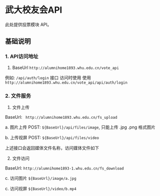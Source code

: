 # 武大校友会API
此处提供投票模块 API。

## 基础说明
### 1.  API访问地址
1. BaseUrl `http://alumnihome1893.whu.edu.cn/vote_api`

例如: `/api/auth/login` 接口 访问时使用 使用  `http://alumnihome1893.whu.edu.cn/vote_api/api/auth/login`

### 2. 文件服务 

1. 文件上传

BaseUrl: ` http://alumnihome1893.whu.edu.cn/fs_upload`

a. 图片上传  POST: `${BaseUrl}/api/files/image`, 只能上传 .jpg .png 格式图片

b. 上传视屏  POST: `${BaseUrl}/api/files/video`

上述接口会返回媒体文件名称，访问媒体文件如下

2. 文件访问

BaseUrl: `http://alumnihome1893-1.whu.edu.cn/fs_download`

c. 访问图片 `${BaseUrl}/image/a.jpg`

c. 访问视屏 `${BaseUrl}/video/b.mp4`
